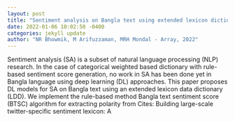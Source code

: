 ```yaml
--- 
layout: post 
title: "Sentiment analysis on Bangla text using extended lexicon dictionary and deep learning algorithms" 
date: 2022-01-06 10:02:50 -0400 
categories: jekyll update 
author: "NR Bhowmik, M Arifuzzaman, MRH Mondal - Array, 2022" 
--- 
```

Sentiment analysis (SA) is a subset of natural language processing (NLP) research. In the case of categorical weighted based dictionary with rule-based sentiment score generation, no work in SA has been done yet in Bangla language using deep learning (DL) approaches. This paper proposes DL models for SA on Bangla text using an extended lexicon data dictionary (LDD). We implement the rule-based method Bangla text sentiment score (BTSC) algorithm for extracting polarity from Cites: Building large-scale twitter-specific sentiment lexicon: A